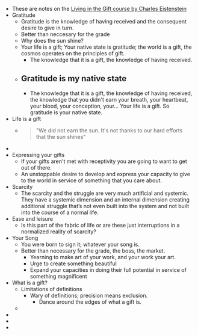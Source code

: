 - These are notes on the [Living in the Gift course by Charles Eistenstein](https://charleseisenstein.org/courses/living-in-the-gift)
- Gratitude
	- Gratitude is the knowledge of having received and the consequent desire to give in turn.
	- Better than neccesary for the grade
	- Why does the sun shine?
	- Your life is a gift; Your native state is gratitude; the world is a gift, the cosmos operates on the principles of gift.
		- The knowledge that it is a gift, the knowledge of having received.
	- ## Gratitude is my native state
		- The knowledge that it is a gift, the knowledge of having received, the knowledge that you didn't earn your breath, your heartbeat, your blood, your conception, your... Your life is a gift. So gratitude is your native state.
- Life is a gift
	- > "We did not earn the sun. It's not thanks to our hard efforts that the sun shines"
-
- Expressing your gifts
	- If your gifts aren't met with receptivity you are going to want to get out of there.
	- An unstoppable desire to develop and express your capacity to give to the world in service of
	  something that you care about.
- Scarcity
	- The scarcity and the struggle are very much artificial and systemic. They have a systemic dimension and an internal dimension creating additional struggle that’s not even built into the system and not built into the course of a normal life.
- Ease and leisure
	- Is this part of the fabric of life or are these just interruptions in a normalized reality of scarcity?
- Your Song
	- You were born to sign it; whatever your song is.
	- Better than necessary for the grade, the boss, the market.
		- Yearning to make art of your work, and your work your art.
		- Urge to create something beautiful
		- Expand your capacities in doing their full potential in service of something magnificent
- What is a gift?
	- Limitations of definitions
		- Wary of definitions;  precision means exclusion.
			- Dance around the edges of what a gift is.
	-
-
-
-